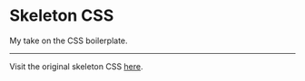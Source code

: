 # Skeleton CSS


My take on the CSS boilerplate.

---
Visit the original skeleton CSS [here](https://github.com/skeleton-framework).
